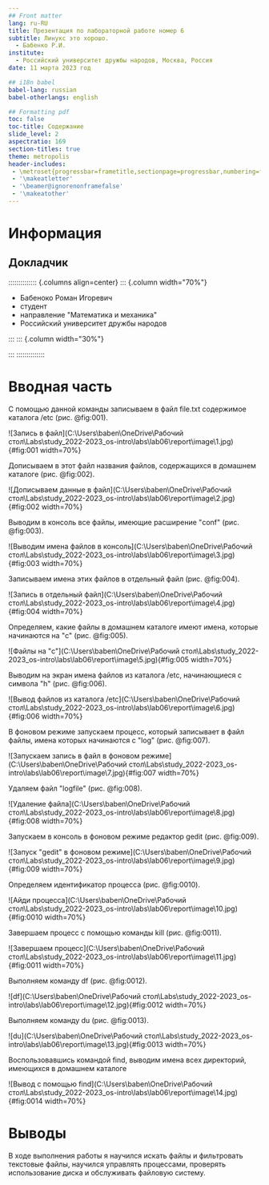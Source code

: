 ```yaml
---
## Front matter
lang: ru-RU
title: Презентация по лабораторной работе номер 6
subtitle: Линукс это хорошо.
  - Бабенко Р.И.
institute:
  - Российский университет дружбы народов, Москва, Россия
date: 11 марта 2023 год

## i18n babel
babel-lang: russian
babel-otherlangs: english

## Formatting pdf
toc: false
toc-title: Содержание
slide_level: 2
aspectratio: 169
section-titles: true
theme: metropolis
header-includes:
 - \metroset{progressbar=frametitle,sectionpage=progressbar,numbering=fraction}
 - '\makeatletter'
 - '\beamer@ignorenonframefalse'
 - '\makeatother'
---
```


# Информация

## Докладчик

:::::::::::::: {.columns align=center}
::: {.column width="70%"}

  * Бабеноко Роман Игоревич 
  * студент
  * направление "Математика и механика"
  * Российский университет дружбы народов


:::
::: {.column width="30%"}


:::
::::::::::::::

# Вводная часть

С помощью данной команды записываем в файл  file.txt содержимое каталога /etc (рис. @fig:001).

![Запись в файл](C:\Users\baben\OneDrive\Рабочий стол\Labs\study_2022-2023_os-intro\labs\lab06\report\image\1.jpg){#fig:001 width=70%}

Дописываем в этот файл названия файлов, содержащихся  в домашнем каталоге (рис. @fig:002).

![Дописываем данные в файл](C:\Users\baben\OneDrive\Рабочий стол\Labs\study_2022-2023_os-intro\labs\lab06\report\image\2.jpg){#fig:002 width=70%}

Выводим в консоль все файлы, имеющие расширение "conf" (рис. @fig:003).

![Выводим имена файлов в консоль](C:\Users\baben\OneDrive\Рабочий стол\Labs\study_2022-2023_os-intro\labs\lab06\report\image\3.jpg){#fig:003 width=70%}

Записываем имена этих файлов в отдельный файл (рис. @fig:004).

![Запись в отдельный файл](C:\Users\baben\OneDrive\Рабочий стол\Labs\study_2022-2023_os-intro\labs\lab06\report\image\4.jpg){#fig:004 width=70%}

Определяем, какие файлы в домашнем каталоге имеют имена, которые начинаются на "c"  (рис. @fig:005).

![Файлы на "c"](C:\Users\baben\OneDrive\Рабочий стол\Labs\study_2022-2023_os-intro\labs\lab06\report\image\5.jpg){#fig:005 width=70%}

Выводим на экран имена файлов из каталога /etc, начинающиеся с символа "h" (рис. @fig:006).

![Вывод файлов из каталога /etc](C:\Users\baben\OneDrive\Рабочий стол\Labs\study_2022-2023_os-intro\labs\lab06\report\image\6.jpg){#fig:006 width=70%}

В фоновом режиме запускаем процесс, который записывает в  файл файлы, имена которых начинаются с "log" (рис. @fig:007).

![Запускаем запись в файл в фоновом режиме](C:\Users\baben\OneDrive\Рабочий стол\Labs\study_2022-2023_os-intro\labs\lab06\report\image\7.jpg){#fig:007 width=70%}

Удаляем файл "logfile" (рис. @fig:008).

![Удаление файла](C:\Users\baben\OneDrive\Рабочий стол\Labs\study_2022-2023_os-intro\labs\lab06\report\image\8.jpg){#fig:008 width=70%}

Запускаем в консоль в фоновом режиме редактор gedit (рис. @fig:009).

![Запуск "gedit" в фоновом режиме](C:\Users\baben\OneDrive\Рабочий стол\Labs\study_2022-2023_os-intro\labs\lab06\report\image\9.jpg){#fig:009 width=70%}

Определяем идентификатор процесса (рис. @fig:0010).

![Айди процесса](C:\Users\baben\OneDrive\Рабочий стол\Labs\study_2022-2023_os-intro\labs\lab06\report\image\10.jpg){#fig:0010 width=70%}

Завершаем процесс с помощью команды kill (рис. @fig:0011).

![Завершаем  процесс](C:\Users\baben\OneDrive\Рабочий стол\Labs\study_2022-2023_os-intro\labs\lab06\report\image\11.jpg){#fig:0011 width=70%}

Выполняем команду df (рис. @fig:0012).

![df](C:\Users\baben\OneDrive\Рабочий стол\Labs\study_2022-2023_os-intro\labs\lab06\report\image\12.jpg){#fig:0012 width=70%}

Выполняем команду du  (рис. @fig:0013).

![du](C:\Users\baben\OneDrive\Рабочий стол\Labs\study_2022-2023_os-intro\labs\lab06\report\image\13.jpg){#fig:0013 width=70%}

Воспользовавшись командой find, выводим имена  всех директорий, имеющихся в домашнем каталоге

![Вывод с помощью find](C:\Users\baben\OneDrive\Рабочий стол\Labs\study_2022-2023_os-intro\labs\lab06\report\image\14.jpg){#fig:0014 width=70%}



# Выводы

В ходе выполнения работы я научился искать файлы и фильтровать текстовые файлы, научился управлять процессами, проверять использование диска и обслуживать файловую систему.
